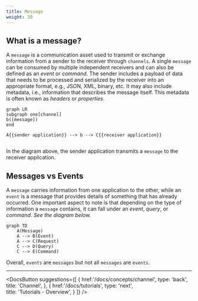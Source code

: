 ```yaml
---
title: Message
weight: 30
---
```


## What is a message?
A `message` is a communication asset used to transmit or exchange information from a sender to the receiver through `channels`. A single `message` can be consumed by multiple independent receivers and can also be defined as an _event_ or _command_. The sender includes a payload of data that needs to be processed and serialized by the receiver into an appropriate format, e.g., JSON, XML, binary, etc. It may also include metadata, i.e., information that describes the message itself. This metadata is often known as _headers_ or _properties_.


``` mermaid
graph LR
subgraph one[channel]
b([message])
end

A{{sender application}} --> b --> C{{receiver application}}
  
```

In the diagram above, the sender application transmits a `message` to the receiver application.

## Messages vs Events
A `message` carries information from one application to the other, while an `event` is a message that provides details of something that has already occurred. One important aspect to note is that depending on the type of information a `message` contains, it can fall under an _event_, _query_, or _command_. 
*See the diagram below.*

``` mermaid
graph TD
    A(Message)
    A --> B(Event)
    A --> C(Request)
    C --> D(Query)
    C --> E(Command)
```

Overall, `events` are `messages` but not all `messages` are `events`.

---
<DocsButton
 suggestions={[
    {
      href:'/docs/concepts/channel',
      type: 'back',  
      title: 'Channel',
   },
   {
      href:'/docs/tutorials',
      type: 'next',  
      title: 'Tutorials - Overview',
   }
 ]}
/>

